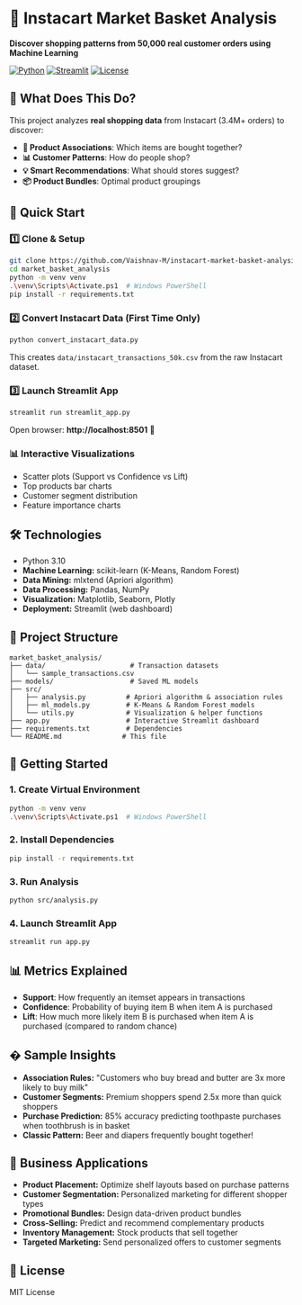 # 🛒 Instacart Market Basket Analysis

**Discover shopping patterns from 50,000 real customer orders using Machine Learning**

[![Python](https://img.shields.io/badge/Python-3.10+-blue.svg)](https://www.python.org/downloads/)
[![Streamlit](https://img.shields.io/badge/Streamlit-1.28+-red.svg)](https://streamlit.io)
[![License](https://img.shields.io/badge/License-MIT-green.svg)](LICENSE)

## 🎯 What Does This Do?

This project analyzes **real shopping data** from Instacart (3.4M+ orders) to discover:

- **🔗 Product Associations**: Which items are bought together?
- **📊 Customer Patterns**: How do people shop?
- **💡 Smart Recommendations**: What should stores suggest?
- **📦 Product Bundles**: Optimal product groupings

## 🚀 Quick Start

### 1️⃣ Clone & Setup

```bash
git clone https://github.com/Vaishnav-M/instacart-market-basket-analysis.git
cd market_basket_analysis
python -m venv venv
.\venv\Scripts\Activate.ps1  # Windows PowerShell
pip install -r requirements.txt
```

### 2️⃣ Convert Instacart Data (First Time Only)

```bash
python convert_instacart_data.py
```

This creates `data/instacart_transactions_50k.csv` from the raw Instacart dataset.

### 3️⃣ Launch Streamlit App

```bash
streamlit run streamlit_app.py
```

Open browser: **http://localhost:8501** 🎉

### 📊 Interactive Visualizations
- Scatter plots (Support vs Confidence vs Lift)
- Top products bar charts
- Customer segment distribution
- Feature importance charts

## 🛠️ Technologies
- Python 3.10
- **Machine Learning:** scikit-learn (K-Means, Random Forest)
- **Data Mining:** mlxtend (Apriori algorithm)
- **Data Processing:** Pandas, NumPy
- **Visualization:** Matplotlib, Seaborn, Plotly
- **Deployment:** Streamlit (web dashboard)

## 📂 Project Structure
```
market_basket_analysis/
├── data/                     # Transaction datasets
│   └── sample_transactions.csv
├── models/                   # Saved ML models
├── src/
│   ├── analysis.py          # Apriori algorithm & association rules
│   ├── ml_models.py         # K-Means & Random Forest models
│   └── utils.py             # Visualization & helper functions
├── app.py                   # Interactive Streamlit dashboard
├── requirements.txt         # Dependencies
└── README.md               # This file
```

## 🚀 Getting Started

### 1. Create Virtual Environment
```bash
python -m venv venv
.\venv\Scripts\Activate.ps1  # Windows PowerShell
```

### 2. Install Dependencies
```bash
pip install -r requirements.txt
```

### 3. Run Analysis
```bash
python src/analysis.py
```

### 4. Launch Streamlit App
```bash
streamlit run app.py
```

## 📊 Metrics Explained
- **Support**: How frequently an itemset appears in transactions
- **Confidence**: Probability of buying item B when item A is purchased
- **Lift**: How much more likely item B is purchased when item A is purchased (compared to random chance)

## � Sample Insights
- **Association Rules:** "Customers who buy bread and butter are 3x more likely to buy milk"
- **Customer Segments:** Premium shoppers spend 2.5x more than quick shoppers
- **Purchase Prediction:** 85% accuracy predicting toothpaste purchases when toothbrush is in basket
- **Classic Pattern:** Beer and diapers frequently bought together!

## 🎯 Business Applications
- **Product Placement:** Optimize shelf layouts based on purchase patterns
- **Customer Segmentation:** Personalized marketing for different shopper types
- **Promotional Bundles:** Design data-driven product bundles
- **Cross-Selling:** Predict and recommend complementary products
- **Inventory Management:** Stock products that sell together
- **Targeted Marketing:** Send personalized offers to customer segments

## 📝 License
MIT License
